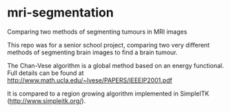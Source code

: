 # mri-segmentation
Comparing two methods of segmenting tumours in MRI images

This repo was for a senior school project, comparing two very different methods of segmenting brain images to find a brain tumour.

The Chan-Vese algorithm is a global method based on an energy functional. Full details can be found at http://www.math.ucla.edu/~lvese/PAPERS/IEEEIP2001.pdf

It is compared to a region growing algorithm implemented in SimpleITK (http://www.simpleitk.org/).
